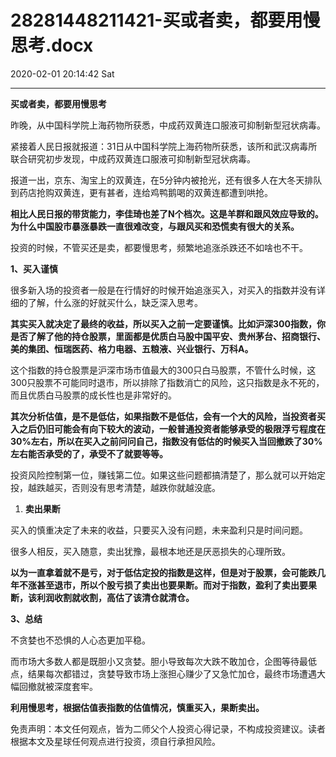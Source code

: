 # 28281448211421-买或者卖，都要用慢思考.docx

2020-02-01 20:14:42 Sat

----

__买或者卖，都要用慢思考__

昨晚，从中国科学院上海药物所获悉，中成药双黄连口服液可抑制新型冠状病毒。

紧接着人民日报就报道：31日从中国科学院上海药物所获悉，该所和武汉病毒所联合研究初步发现，中成药双黄连口服液可抑制新型冠状病毒。

报道一出，京东、淘宝上的双黄连，在5分钟内被抢光，还有很多人在大冬天排队到药店抢购双黄连，更有甚者，连给鸡鸭鹅喝的双黄连都遭到哄抢。

__相比人民日报的带货能力，李佳琦也差了N个档次。这是羊群和跟风效应导致的。为什么中国股市暴涨暴跌一直很难改变，与跟风买和恐慌卖有很大的关系。__

投资的时候，不管买还是卖，都要慢思考，频繁地追涨杀跌还不如啥也不干。

__1、买入谨慎__

很多新入场的投资者一般是在行情好的时候开始追涨买入，对买入的指数并没有详细的了解，什么涨的好就买什么，缺乏深入思考。

__其实买入就决定了最终的收益，所以买入之前一定要谨慎。比如沪深300指数，你是否了解了他的持仓股票，里面都是优质白马股中国平安、贵州茅台、招商银行、美的集团、恒瑞医药、格力电器、五粮液、兴业银行、万科A。__

这个指数的持仓股票是沪深市场市值最大的300只白马股票，不管什么时候，这300只股票不可能同时退市，所以排除了指数消亡的风险，这只指数是永不死的，而且优质白马股票的成长性也是非常好的。

__其次分析估值，是不是低估，如果指数不是低估，会有一个大的风险，当投资者买入之后仍旧可能会有向下较大的波动，一般普通投资者能够承受的极限浮亏程度在30%左右，所以在买入之前问问自己，指数没有低估的时候买入当回撤跌了30%左右能否承受的了，承受不了就要等等。__

投资风险控制第一位，赚钱第二位。如果这些问题都搞清楚了，那么就可以开始定投，越跌越买，否则没有思考清楚，越跌你就越没底。

1. __卖出果断__

买入的慎重决定了未来的收益，只要买入没有问题，未来盈利只是时间问题。

很多人相反，买入随意，卖出犹豫，最根本地还是厌恶损失的心理所致。

__以为一直拿着就不是亏，对于低估定投的指数是这样，但是对于股票，会可能跌几年不涨甚至退市，所以个股亏损了卖出也要果断。而对于指数，盈利了卖出要果断，该利润收割就收割，高估了该清仓就清仓。__

__3、总结__

不贪婪也不恐惧的人心态更加平稳。

而市场大多数人都是既胆小又贪婪。胆小导致每次大跌不敢加仓，企图等待最低点，结果每次都错过，贪婪导致市场上涨担心赚少了又急忙加仓，最终市场遭遇大幅回撤就被深度套牢。

__利用慢思考，根据估值表指数的估值情况，慎重买入，果断卖出。__

免责声明：本文任何观点，皆为二师父个人投资心得记录，不构成投资建议。读者根据本文及星球任何观点进行投资，须自行承担风险。

